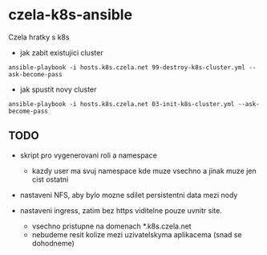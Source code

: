 # czela-k8s-ansible

Czela hratky s k8s

- jak zabit existujici cluster
```
ansible-playbook -i hosts.k8s.czela.net 99-destroy-k8s-cluster.yml --ask-become-pass
```
- jak spustit novy cluster
```
ansible-playbook -i hosts.k8s.czela.net 03-init-k8s-cluster.yml --ask-become-pass
```

## TODO
- skript pro vygenerovani roli a namespace 
    - kazdy user ma svuj namespace kde muze vsechno a jinak muze jen cist ostatni

- nastaveni NFS, aby bylo mozne sdilet persistentni data mezi nody

- nastaveni ingress, zatim bez https viditelne pouze uvnitr site. 
    - vsechno pristupne na domenach *.k8s.czela.net
    - nebudeme resit kolize mezi uzivatelskyma aplikacema (snad se dohodneme)

